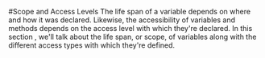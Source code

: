 #Scope and Access Levels
The life span of a variable depends on where and how it was declared. Likewise, the accessibility of variables and methods depends on the access level with which they're declared. In this section , we'll talk about the life span, or scope, of variables along with the different access types with which they're defined.
